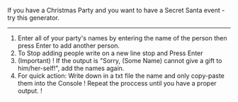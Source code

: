 If you have a Christmas Party and you want to have a Secret Santa event - try this generator. 
_____________________________________________________
1. Enter all of your party's names by entering the name of the person then press Enter to add another person.
2. To Stop adding people write on a new line stop and Press Enter
3. (Important)  ! If the output is "Sorry, (Some Name) cannot give a gift to him/her-self!", add the names again. 
4.  For quick action: Write down in a txt file the name and only copy-paste them into the Console
! Repeat the proccess until you have a proper output. ! 
